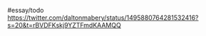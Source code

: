 #essay/todo
https://twitter.com/daltonmabery/status/1495880764281532416?s=20&t=rBVDFKskj9YZTFmdKAAMQQ